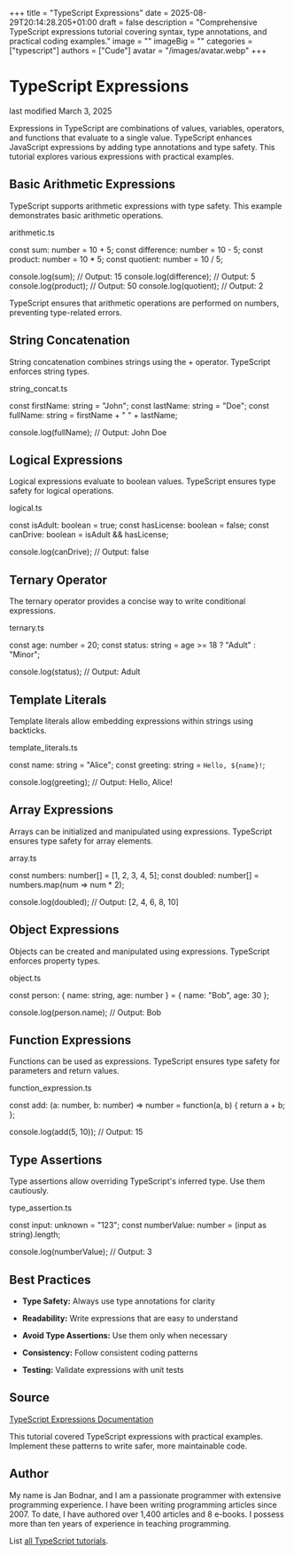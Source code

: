 +++
title = "TypeScript Expressions"
date = 2025-08-29T20:14:28.205+01:00
draft = false
description = "Comprehensive TypeScript expressions tutorial covering syntax, type annotations, and practical coding examples."
image = ""
imageBig = ""
categories = ["typescript"]
authors = ["Cude"]
avatar = "/images/avatar.webp"
+++

# TypeScript Expressions

last modified March 3, 2025

Expressions in TypeScript are combinations of values, variables, operators, and 
functions that evaluate to a single value. TypeScript enhances JavaScript 
expressions by adding type annotations and type safety. This tutorial explores 
various expressions with practical examples.

## Basic Arithmetic Expressions

TypeScript supports arithmetic expressions with type safety. This example 
demonstrates basic arithmetic operations.

arithmetic.ts
  

const sum: number = 10 + 5;
const difference: number = 10 - 5;
const product: number = 10 * 5;
const quotient: number = 10 / 5;

console.log(sum);        // Output: 15
console.log(difference); // Output: 5
console.log(product);    // Output: 50
console.log(quotient);   // Output: 2

TypeScript ensures that arithmetic operations are performed on numbers, 
preventing type-related errors.

## String Concatenation

String concatenation combines strings using the + operator. 
TypeScript enforces string types.

string_concat.ts
  

const firstName: string = "John";
const lastName: string = "Doe";
const fullName: string = firstName + " " + lastName;

console.log(fullName);  // Output: John Doe

## Logical Expressions

Logical expressions evaluate to boolean values. TypeScript ensures type safety 
for logical operations.

logical.ts
  

const isAdult: boolean = true;
const hasLicense: boolean = false;
const canDrive: boolean = isAdult &amp;&amp; hasLicense;

console.log(canDrive);  // Output: false

## Ternary Operator

The ternary operator provides a concise way to write conditional expressions.

ternary.ts
  

const age: number = 20;
const status: string = age &gt;= 18 ? "Adult" : "Minor";

console.log(status);  // Output: Adult

## Template Literals

Template literals allow embedding expressions within strings using backticks.

template_literals.ts
  

const name: string = "Alice";
const greeting: string = `Hello, ${name}!`;

console.log(greeting);  // Output: Hello, Alice!

## Array Expressions

Arrays can be initialized and manipulated using expressions. TypeScript ensures 
type safety for array elements.

array.ts
  

const numbers: number[] = [1, 2, 3, 4, 5];
const doubled: number[] = numbers.map(num =&gt; num * 2);

console.log(doubled);  // Output: [2, 4, 6, 8, 10]

## Object Expressions

Objects can be created and manipulated using expressions. TypeScript enforces 
property types.

object.ts
  

const person: { name: string, age: number } = {
    name: "Bob",
    age: 30
};

console.log(person.name);  // Output: Bob

## Function Expressions

Functions can be used as expressions. TypeScript ensures type safety for 
parameters and return values.

function_expression.ts
  

const add: (a: number, b: number) =&gt; number = function(a, b) {
    return a + b;
};

console.log(add(5, 10));  // Output: 15

## Type Assertions

Type assertions allow overriding TypeScript's inferred type. Use them cautiously.

type_assertion.ts
  

const input: unknown = "123";
const numberValue: number = (input as string).length;

console.log(numberValue);  // Output: 3

## Best Practices

- **Type Safety:** Always use type annotations for clarity

- **Readability:** Write expressions that are easy to understand

- **Avoid Type Assertions:** Use them only when necessary

- **Consistency:** Follow consistent coding patterns

- **Testing:** Validate expressions with unit tests

## Source

[TypeScript Expressions Documentation](https://www.typescriptlang.org/docs/handbook/expressions.html)

This tutorial covered TypeScript expressions with practical examples. Implement 
these patterns to write safer, more maintainable code.

## Author

My name is Jan Bodnar, and I am a passionate programmer with extensive
programming experience. I have been writing programming articles since 2007.
To date, I have authored over 1,400 articles and 8 e-books. I possess more
than ten years of experience in teaching programming.

List [all TypeScript tutorials](/all/#typescript).